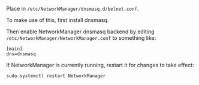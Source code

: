 Place in `/etc/NetworkManager/dnsmasq.d/belnet.conf`.

To make use of this, first install dnsmasq.

Then enable NetworkManager dnsmasq backend by editing `/etc/NetworkManager/NetworkManager.conf` to something like:
```
[main]
dns=dnsmasq
```
If NetworkManager is currently running, restart it for changes to take effect:
```
sudo systemctl restart NetworkManager
```
